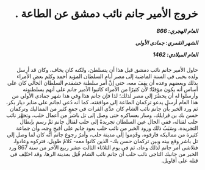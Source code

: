 <h1 dir="rtl">خروج الأمير جانم نائب دمشق عن الطاعة .</h1>

<h5 dir="rtl">العام الهجري:  866

الشهر القمري: جمادى الأولى

العام الميلادي: 1462</h5>

<p dir="rtl">حاول الأمير جانم نائب دمشق قبل هذا أن يتسلطنَ، ولكنه كان يخاف، وكان قد أرسل ولده يحيى في السنة الماضية إلى مصر أيام السلطان المؤيد أحمد وكلم بعض الأمراء بذلك وبعضهم وعده أن يقِفَ معه، حتى إنَّ أمر سلطنة خشقدم السلطان الحالي كان على أساس أنه يكون مؤقتًا؛ لأن كثيرًا من الأمراء كاتبوا الأمير جانم على أنهم يسلطنونه وأرسلوا له أن يحضُرَ إلى مصر لذلك؛ لذا فإن جانم هذا وفي هذا شهر جمادى الأولى من هذا العام أرسل يدعو تركمان الطاعة إلى موافقته، كما أنه دُعي لجانم على منابر ديار بكر، ثم ورد الخبر بأن جانم نائب الشام كان عدَّى الفرات في جمعٍ كثير من المماليك وتركمان حسن بك بن قرايلك، وسار بعساكره حتى وصل إلى تل باشر من أعمال حلب، وتجهَّز نائب حلب لقتاله، ففي الحال عين السلطان تجريدةً إلى حلب لقتال جانم ثمَّ رسم بإبطال التجريدة، وسَبَبُ ذلك ورود الخبر من نائب حلب بعود جانم على أقبحِ وجه، وأن جماعة كثيرة من مماليكه فارقوه، وقَدِموا إلى مدينة حلب، وأمرُ رجوع جانم أنَّه كان لما وصل إلى تل باشر وقع بينه وبين تركمان حسن بك- الذين كانوا معه- كلامٌ طويل، فتركوه وعادوا، فتلاشى أمر جانم لذلك وعاد، ثم في يوم الثلاثاء الثالث عشر ربيع الآخر من سنة 867 ورد الخبر من جانبك التاجي نائب حلب أن جانم نائب الشام قُتِل بمدينة الرها، وقد اختُلِف في قتله على أقاويل.</p></br>
